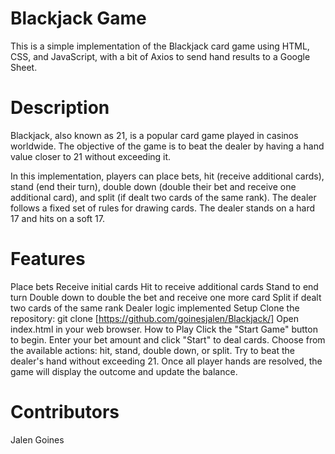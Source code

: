 # Blackjack Game
This is a simple implementation of the Blackjack card game using HTML, CSS, and JavaScript, with a bit of Axios to send hand results to a Google Sheet.

# Description
Blackjack, also known as 21, is a popular card game played in casinos worldwide. The objective of the game is to beat the dealer by having a hand value closer to 21 without exceeding it.

In this implementation, players can place bets, hit (receive additional cards), stand (end their turn), double down (double their bet and receive one additional card), and split (if dealt two cards of the same rank). The dealer follows a fixed set of rules for drawing cards. The dealer stands on a hard 17 and hits on a soft 17.

# Features
Place bets
Receive initial cards
Hit to receive additional cards
Stand to end turn
Double down to double the bet and receive one more card
Split if dealt two cards of the same rank
Dealer logic implemented
Setup
Clone the repository: git clone [https://github.com/goinesjalen/Blackjack/]
Open index.html in your web browser.
How to Play
Click the "Start Game" button to begin.
Enter your bet amount and click "Start" to deal cards.
Choose from the available actions: hit, stand, double down, or split.
Try to beat the dealer's hand without exceeding 21.
Once all player hands are resolved, the game will display the outcome and update the balance.

# Contributors
Jalen Goines
